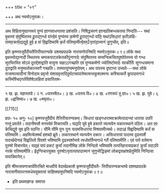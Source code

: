 +++
title = "०९"

+++
अथ नवमोऽनुवाकः।
________________________
अथ विहितानुष्ठानरूपं पुण्यं ज्ञानसाधनतया प्रशंसति। निषिद्धचरणं ज्ञानप्रतिबन्धकतया निन्दति---
यथा॑ वृ॒क्षस्य॑ सं॒पुष्पि॑तस्य दू॒राद्ग॒न्धो वा॑त्ये॒वं पुण्य॑स्य
क॒र्मणो॑ दू॒राद्ग॒न्धो वा॑ति॒ यथा॑ऽसिधा॒रां क॒र्तेऽव॑हि-
तामव॒क्रामे॒द्यद्युवे॒ हुवे॒ ह वा॑ वि॒ह्वदिष्यामि क॒र्तं
प॑तिष्या॒मीत्ये॒वम॒नृता॑दा॒त्मानं॑ जु॒गुप्से॑त्, इति॥

इति कृष्णयजुर्वेदीयतैत्तिरीयारण्यके दशमप्रपाठके नारायणोपनिषदि नवमोऽनुवाकः॥ ९॥
लोके यथा वृक्षस्योद्यानादौ स्थितस्य चम्पकपाटलकेतकीपुंनागादेः संपुष्पितस्य सम्यग्विकसितपुष्पोपेतस्य यो गन्धः सुरभिरस्ति सोऽयं दूराद्देशाद्वाति वायुना सहाऽऽगच्छति एवं पुण्यकर्मणो ज्योतिष्टोमादेः सत्कीर्तिः सुगन्धसमाना दूराद्वाति मनुष्यलोकात्स्वर्गे गच्छति। तस्मात्पुण्यमनुष्ठेयम्। अथ पापस्य दृष्टान्त उच्यते---यथा लोके राजामात्यादीनां विनोदाय प्रवृत्तो वंशाग्रवृत्तादिदुर्घटव्यापारेष्वत्यन्तकुशलमनाः कश्चित्कर्ते कूपादावगाधे कस्मिंश्चिद्गर्तविशेषेऽवहितां प्रसारिताम-
______________________________________________________
१ ख. झ. यज्ञस्तपो। २ ग. ०पास्स्वैत०। ३ ख. ०पास्य वि०। ४ ख. ०रणरूपं तु ज्ञा०। ५ ख. झ. युवे। ६ झ. ०ह्वयिष्या०। ७ ख. ०ममृता०।

[[715]]

प्रपा॰ १० अनु॰ १०] कृष्णयजुर्वेदीयं तैत्तिरीयारण्यकम्।
सिधारां खड्गधारामवक्रामेत्पादाभ्यां धाराया उपरि गन्तुं प्रवर्तते। तदानीमसौ मनस्येवं विचारयति। यद्यदि युवे हुवे हकारो व्यत्ययेन यकारस्थाने पठितः। अत एव केचिद्युवे युव इति पठन्ति। यौमि यौमि पुनः पुनः पादमसिधारया मिश्रयामीत्यर्थः। तदाऽहं विह्वदिष्यामि कर्तं वा पतिष्यामि। अहमित्येतमर्थं हशब्दो ब्रूते। लकारस्थाने व्यत्ययेन दकारः। असिधारायां पादस्य दृढस्पर्शे पादच्छेदेनाहं विह्वलितो विवशो भविष्यामि दृढस्पर्शाभावे त्वधोवर्तिन्यगाधे गर्ते पतिष्यामीति। एवं पापे वर्तमानः पुरुषो विचारयेत्। यद्यहं पापं प्रकटं कुर्यां तदानीमिह लोके निन्दितो भविष्यामि तत्परिहारायाप्रकटं कुर्यां तदाऽपि नरके पतिष्यामीति। ईदृग्विचारयुक्तः पुरुषोऽनृतात्पापादात्मानं जुगुप्सेद्धिङ्मां लोकद्वयभ्रांशहेतुमिति निन्दित्वा पापान्निवारेत्॥

इति श्रीमत्सयणाचार्यविरचिते माधवीये वेदार्थप्रकाशे कृष्णयजुर्वेदीयतै-
त्तिरीयारण्यकभाष्ये दशमप्रपाठके नारायणीयापरनामधेययुक्तायां
याज्ञिक्यामुपनिषदि नवमोऽनुवाकः॥ ९॥
* इति प्रथमखण्डः समाप्तः
________________________
